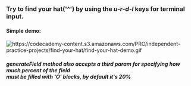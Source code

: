 <h3> Try to find your hat('^') by using the <i>u-r-d-l</i> keys for terminal input. </h3>
<h4>Simple demo:</h4>
<img src="https://codecademy-content.s3.amazonaws.com/PRO/independent-practice-projects/find-your-hat/find-your-hat-demo.gif" alt="https://codecademy-content.s3.amazonaws.com/PRO/independent-practice-projects/find-your-hat/find-your-hat-demo.gif">

<h5><b>generateField</b> method also accepts a third <i>param</i> for specifying how much percent of the field<br>
must be filled with 'O' blocks, by default it's 20% </h5>
